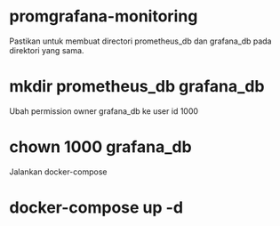 # promgrafana-monitoring

Pastikan untuk membuat directori prometheus_db dan grafana_db pada direktori yang sama.

# mkdir prometheus_db grafana_db

Ubah permission owner grafana_db ke user id 1000

# chown 1000 grafana_db

Jalankan docker-compose

# docker-compose up -d
